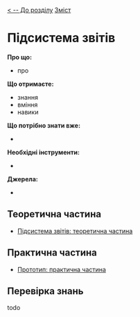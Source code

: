 [< -- До розділу](../README.md)         [Зміст](../../contents.md)

# Підсистема звітів

**Про що:**

- про 

**Що отримаєте:**

- знання 
- вміння 
- навики 

**Що потрібно знати вже:**

- 

**Необхідні інструменти:**

- 

**Джерела:** 

- 

## Теоретична частина

- [Підсистема звітів: теоретична частина](teor.md)

## Практична частина

- [Прототип: практична частина](lab.md)

## Перевірка знань

todo